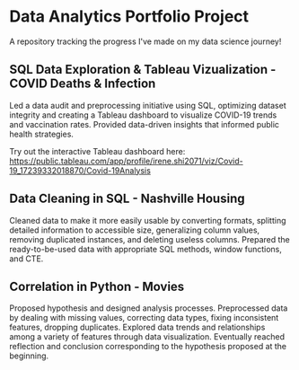 # Data Analytics Portfolio Project
A repository tracking the progress I've made on my data science journey!
## SQL Data Exploration & Tableau Vizualization - COVID Deaths & Infection
Led a data audit and preprocessing initiative using SQL, optimizing dataset integrity and creating a Tableau dashboard to visualize COVID-19 trends and vaccination rates. Provided data-driven insights that informed public health strategies.

Try out the interactive Tableau dashboard here: https://public.tableau.com/app/profile/irene.shi2071/viz/Covid-19_17239332018870/Covid-19Analysis

## Data Cleaning in SQL - Nashville Housing
Cleaned data to make it more easily usable by converting formats, splitting detailed information to accessible size, generalizing column values, removing duplicated instances, and deleting useless columns. Prepared the ready-to-be-used data with appropriate SQL methods, window functions, and CTE. 

## Correlation in Python - Movies
Proposed hypothesis and designed analysis processes. Preprocessed data by dealing with missing values, correcting data types, fixing inconsistent features, dropping duplicates. Explored data trends and relationships among a variety of features through data visualization. Eventually reached reflection and conclusion corresponding to the hypothesis proposed at the beginning.
